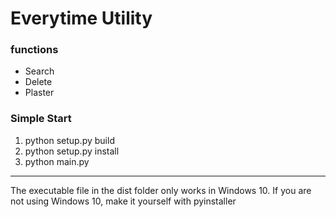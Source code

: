 # Everytime Utility
### functions
* Search
* Delete
* Plaster

### Simple Start
1. python setup.py build
2. python setup.py install
3. python main.py

-----
The executable file in the dist folder only works in Windows 10. If you are not using Windows 10, make it yourself with pyinstaller